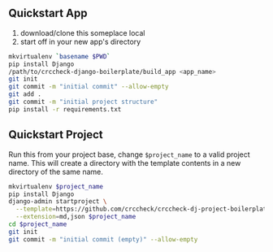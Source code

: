 ## Quickstart App

1. download/clone this someplace local
2. start off in your new app's directory

```bash
mkvirtualenv `basename $PWD`
pip install Django
/path/to/crccheck-django-boilerplate/build_app <app_name>
git init
git commit -m "initial commit" --allow-empty
git add .
git commit -m "initial project structure"
pip install -r requirements.txt
```

## Quickstart Project

Run this from your project base, change `$project_name` to a valid project
name. This will create a directory with the template contents in a new
directory of the same name.

```bash
mkvirtualenv $project_name
pip install Django
django-admin startproject \
  --template=https://github.com/crccheck/crccheck-dj-project-boilerplate/archive/master.zip \
  --extension=md,json $project_name
cd $project_name
git init
git commit -m "initial commit (empty)" --allow-empty
```
